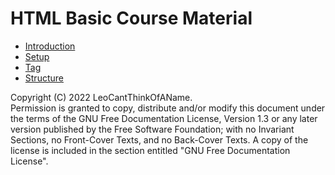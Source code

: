 # HTML Basic Course Material
- [Introduction](/0_introduction.md)
- [Setup](/1_setup.md)
- [Tag](/2_tag.md)
- [Structure](/3_structure.md)

Copyright (C)  2022  LeoCantThinkOfAName.<br/>
Permission is granted to copy, distribute and/or modify this document
under the terms of the GNU Free Documentation License, Version 1.3
or any later version published by the Free Software Foundation;
with no Invariant Sections, no Front-Cover Texts, and no Back-Cover Texts.
A copy of the license is included in the section entitled "GNU
Free Documentation License".